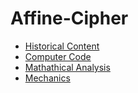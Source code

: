 # Affine-Cipher
* [Historical Content](https://github.com/KingJMV/Affine-Cipher/blob/Historical-Content/HC.md)
* [Computer Code](https://github.com/KingJMV/Affine-Cipher/blob/Computer-Code/Code.md)
* [Mathathical Analysis](https://github.com/KingJMV/Affine-Cipher/blob/mathematical-analysis/Analysis.md)
* [Mechanics](https://github.com/KingJMV/Affine-Cipher/blob/mechanics/README.md)
